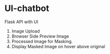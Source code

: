 # UI-chatbot
Flask API with UI

1. Image Upload 
2. Browser Side Preview Image
3. Processed Image for Masking.
4. Display Masked Image on hover above original